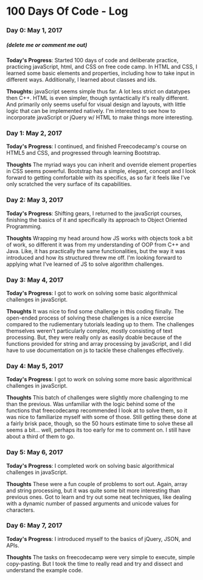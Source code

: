 # 100 Days Of Code - Log

### Day 0: May 1, 2017
##### (delete me or comment me out)

**Today's Progress**: Started 100 days of code and deliberate practice, practicing javaScript, html, and CSS on free code camp.
In HTML and CSS, I learned some basic elements and properties, including how to take input in different ways. Additionally, I learned about classes and ids. 

**Thoughts:** javaScript seems simple thus far. A lot less strict on datatypes then C++. HTML is even simpler, though syntactically it's really different. And primarily only seems useful for visual design and layouts, with little logic that can be implemented natively. I'm interested to see how to incorporate javaScript or jQuery w/ HTML to make things more interesting.


### Day 1: May 2, 2017

**Today's Progress**: I continued, and finished Freecodecamp's course on HTML5 and CSS, and progressed through learning Bootstrap.

**Thoughts** The myriad ways you can inherit and override element properties in CSS seems powerful. Bootstrap has a simple, elegant, concept and I look forward to getting comfortable with its specifics, as so far it feels like I've only scratched the very surface of its capabilities.

### Day 2: May 3, 2017

**Today's Progress**: Shifting gears, I returned to the javaScript courses, finishing the basics of it and specifically its approach to Object Oriented Programming.

**Thoughts** Wrapping my head around how JS works with objects took a bit of work, so different it was from my understanding of OOP from C++ and Java. Like, it has practically the same functionalities, but the way it was introduced and how its structured threw me off. I'm looking forward to applying what I've learned of JS to solve algorithm challenges.

### Day 3: May 4, 2017

**Today's Progress**: I got to work on solving some basic algorithmical challenges in javaScript.

**Thoughts** It was nice to find some challenge in this coding fiinally. The open-ended process of solving these challenges is a nice exercise compared to the rudiementary tutorials leading up to them. The challenges themselves weren't particularly complex, mostly consisting of text processing. But, they were really only as easily doable because of the functions provided for string and array processing by javaScript, and I did have to use documentation on js to tackle these challenges effectively.

### Day 4: May 5, 2017

**Today's Progress**: I got to work on solving some more basic algorithmical challenges in javaScript.

**Thoughts** This batch of challenges were slightly more challenging to me than the previous. Was unfamiliar with the logic behind some of the functions that freecodecamp recommended I look at to solve them, so it was nice to familiarize myself with some of those. Still getting these done at a fairly brisk pace, though, so the 50 hours estimate time to solve these all seems a bit... well, perhaps its too early for me to comment on. I still have about a third of them to go.

### Day 5: May 6, 2017

**Today's Progress**: I completed work on solving basic algorithmical challenges in javaScript.

**Thoughts** These were a fun couple of problems to sort out. Again, array and string processing, but it was quite some bit more interesting than previous ones. Got to learn and try out some neat techniques, like dealing with a dynamic number of passed arguments and unicode values for characters.

### Day 6: May 7, 2017

**Today's Progress**: I introduced myself to the basics of jQuery, JSON, and APIs.

**Thoughts** The tasks on freecodecamp were very simple to execute, simple copy-pasting. But I took the time to really read and try and dissect and understand the example code.
